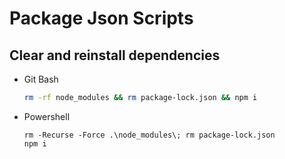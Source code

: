 # Package Json Scripts

## Clear and reinstall dependencies
* Git Bash
    ```bash
    rm -rf node_modules && rm package-lock.json && npm i
    ```
* Powershell
    ```shell 
    rm -Recurse -Force .\node_modules\; rm package-lock.json
    npm i
    ```
